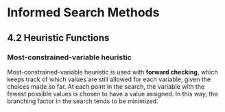 # Informed Search Methods

## 4.2 Heuristic Functions

### Most-constrained-variable heuristic
Most-constrained-variable heuristic is used with **forward checking**, which keeps track of which values are still allowed for each variable, given the choices made so far. At each point in the search, the variable with the fewest possible values is chosen to have a value assigned. In this way, the branching factor in the search tends to be minimized.
